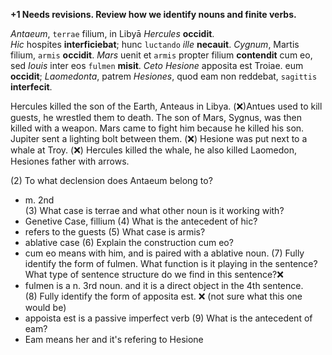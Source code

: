 **+1 Needs revisions. Review how we identify nouns and finite verbs.**

*Antaeum*, `terrae` filium, in Libyā *Hercules* **occidit**.  
*Hic* hospites **interficiebat**; hunc `luctando` *ille* **necauit**.
*Cygnum*, Martis filium, `armis` **occidit**.
*Mars* uenit et `armis` propter filium **contendit** cum eo, sed *Iouis* inter eos `fulmen` **misit**.
*Ceto Hesione* apposita est Troiae.
eum **occidit**; *Laomedonta*, patrem *Hesiones*, quod eam non reddebat, `sagittis` **interfecit**.

Hercules killed the son of the Earth, Anteaus in Libya. 
(❌)Antues used to kill guests, he wrestled them to death. 
The son of Mars, Sygnus, was then killed with a weapon.
Mars came to fight him because he killed his son. Jupiter sent a lighting bolt between them. 
(❌) Hesione was put next to a whale at Troy.
(❌) Hercules killed the whale, he also killed Laomedon, Hesiones father with arrows.

(2) To what declension does Antaeum belong to?
 - m. 2nd  
(3) What case is terrae and what other noun is it working with?
 - Genetive Case, fillium
(4) What is the antecedent of hic?
 - refers to the guests
(5) What case is armis?
 - ablative case 
(6) Explain the construction cum eo?
 - cum eo means with him, and is paired with a ablative noun.
(7) Fully identify the form of fulmen. What function is it playing in the sentence? What type of sentence structure do we find in this sentence?❌
 - fulmen is a n. 3rd noun. and it is a direct object in the 4th sentence.  
(8) Fully identify the form of apposita est. ❌ (not sure what this one would be)
 - appoista est is a passive imperfect verb 
(9) What is the antecedent of eam?
 - Eam means her and it's refering to Hesione 
